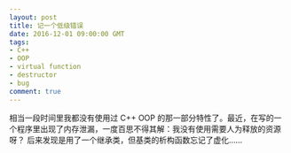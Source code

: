 ```yaml
---
layout: post
title: 记一个低级错误
date: 2016-12-01 09:00:00 GMT
tags:
- C++
- OOP
- virtual function
- destructor
- bug
comment: true
---
```


相当一段时间里我都没有使用过 C++ OOP 的那一部分特性了。最近，在写的一个程序里出现了内存泄漏，一度百思不得其解：我没有使用需要人为释放的资源呀？ 后来发现是用了一个继承类，但基类的析构函数忘记了虚化……
